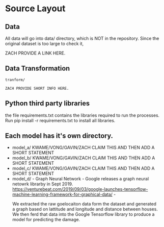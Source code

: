 # Source Layout

## Data
All data will go into data/ directory, which is NOT in the repository. 
Since the original dataset is too large to check it, 


ZACH PROVIDE A LINK HERE.

## Data Transformation
    tranform/
    
    ZACH PROVIDE SHORT INFO HERE.

## Python third party libraries
the file requirements.txt contains the libraries required to run the processes.
Run pip install -r requirements.txt to install all libraries.

## Each model has it's own directory.
  - model_a/
            KWAME/VONG/GAVIN/ZACH CLAIM THIS AND THEN ADD A SHORT STATEMENT
  - model_b/
            KWAME/VONG/GAVIN/ZACH CLAIM THIS AND THEN ADD A SHORT STATEMENT
  - model_c/
            KWAME/VONG/GAVIN/ZACH CLAIM THIS AND THEN ADD A SHORT STATEMENT
  - model_d/
        - Graph Neural Network
            - Google releases a graph neural netowrk librarby in Sept 2019.
              https://venturebeat.com/2019/09/03/google-launches-tensorflow-machine-learning-framework-for-graphical-data/
            - <p>We extracted the raw goelocaiton data form the dataset and generated a 
               graph based on lattitude and longitude and distance between houses.  
               We then ferd that data into the Google Tensorflow library to produce a 
               model for predicting the damage.</p>

